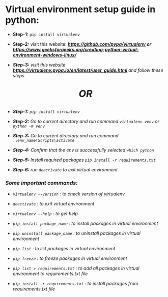 # Virtual environment setup guide in python:

- **Step-1:** `pip install virtualenv`

- **Step-2:** visit this website: <b><i> https://github.com/pypa/virtualenv </b> **or** <b><i> https://www.geeksforgeeks.org/creating-python-virtual-environment-windows-linux/ </b></i>

- **Step-3:** visit this website <b><i> https://virtualenv.pypa.io/en/latest/user_guide.html </b></i> and follow these steps

<p style="text-align:center; font-weight: bold; font-size: 30px;">OR</p>

- **Step-1:** `pip install virtualenv`

- **Step-2:** Go to current directory and run command `virtualenv venv` or `python -m venv`

- **Step-3:** Go to current directory and run command `.\env_name\Scripts\activate`

- **Step-4:** Confirm that the env is successfully selected
  `which python`

- **Step-5:** Install required packages
  `pip install -r requirements.txt`

- **Step-6:** run `deactivate` to exit virtual environment

### Some important commands:

- `virtualenv --version` : to check version of virtualenv

- `deactivate` : to exit virtual environment

- `virtualenv --help` : to get help

- `pip install package_name` : to install packages in virtual environment

- `pip uninstall package_name` : to uninstall packages in virtual environment

- `pip list` : to list packages in virtual environment

- `pip freeze` : to freeze packages in virtual environment

- `pip list > requirements.txt` : to add all packages in 
virtual environment to requirements.txt file

- `pip install -r requirements.txt` : to install packages from requirements.txt file
